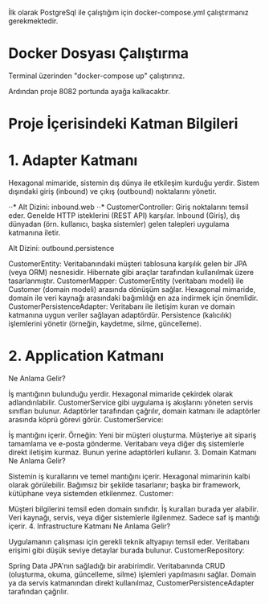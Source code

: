 İlk olarak PostgreSql ile çalıştığım için docker-compose.yml çalıştırmanız gerekmektedir.

# Docker Dosyası Çalıştırma

Terminal üzerinden "docker-compose up" çalıştırınız.

Ardından proje 8082 portunda ayağa kalkacaktır.

# Proje İçerisindeki Katman Bilgileri

# 1. Adapter Katmanı
Hexagonal mimaride, sistemin dış dünya ile etkileşim kurduğu yerdir.
Sistem dışındaki giriş (inbound) ve çıkış (outbound) noktalarını yönetir.

⋅⋅* Alt Dizini: inbound.web
⋅⋅* CustomerController: Giriş noktalarını temsil eder. Genelde HTTP isteklerini (REST API) karşılar.
Inbound (Giriş), dış dünyadan (örn. kullanıcı, başka sistemler) gelen talepleri uygulama katmanına iletir.

Alt Dizini: outbound.persistence

CustomerEntity:
Veritabanındaki müşteri tablosuna karşılık gelen bir JPA (veya ORM) nesnesidir.
Hibernate gibi araçlar tarafından kullanılmak üzere tasarlanmıştır.
CustomerMapper:
CustomerEntity (veritabanı modeli) ile Customer (domain modeli) arasında dönüşüm sağlar.
Hexagonal mimaride, domain ile veri kaynağı arasındaki bağımlılığı en aza indirmek için önemlidir.
CustomerPersistenceAdapter:
Veritabanı ile iletişim kuran ve domain katmanına uygun veriler sağlayan adaptördür.
Persistence (kalıcılık) işlemlerini yönetir (örneğin, kaydetme, silme, güncelleme).

# 2. Application Katmanı
Ne Anlama Gelir?

İş mantığının bulunduğu yerdir. Hexagonal mimaride çekirdek olarak adlandırılabilir.
CustomerService gibi uygulama iş akışlarını yöneten servis sınıfları bulunur.
Adaptörler tarafından çağrılır, domain katmanı ile adaptörler arasında köprü görevi görür.
CustomerService:

İş mantığını içerir. Örneğin:
Yeni bir müşteri oluşturma.
Müşteriye ait sipariş tamamlama ve e-posta gönderme.
Veritabanı veya diğer dış sistemlerle direkt iletişim kurmaz. Bunun yerine adaptörleri kullanır.
3. Domain Katmanı
Ne Anlama Gelir?

Sistemin iş kurallarını ve temel mantığını içerir. Hexagonal mimarinin kalbi olarak görülebilir.
Bağımsız bir şekilde tasarlanır; başka bir framework, kütüphane veya sistemden etkilenmez.
Customer:

Müşteri bilgilerini temsil eden domain sınıfıdır. İş kuralları burada yer alabilir.
Veri kaynağı, servis, veya diğer sistemlerle ilgilenmez. Sadece saf iş mantığı içerir.
4. Infrastructure Katmanı
Ne Anlama Gelir?

Uygulamanın çalışması için gerekli teknik altyapıyı temsil eder.
Veritabanı erişimi gibi düşük seviye detaylar burada bulunur.
CustomerRepository:

Spring Data JPA'nın sağladığı bir arabirimdir.
Veritabanında CRUD (oluşturma, okuma, güncelleme, silme) işlemleri yapılmasını sağlar.
Domain ya da servis katmanından direkt kullanılmaz, CustomerPersistenceAdapter tarafından çağrılır.
